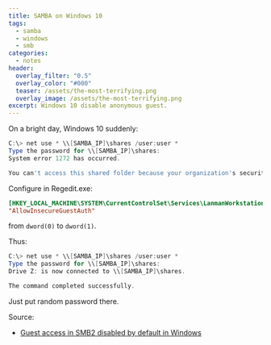 ```yaml
---
title: SAMBA on Windows 10
tags:
  - samba
  - windows
  - smb
categories:
  - notes
header:
  overlay_filter: "0.5"
  overlay_color: "#000"
  teaser: /assets/the-most-terrifying.png
  overlay_image: /assets/the-most-terrifying.png
excerpt: Windows 10 disable anonymous guest.
---
```


On a bright day, Windows 10 suddenly:

```powershell
C:\> net use * \\[SAMBA_IP]\shares /user:user *
Type the password for \\[SAMBA_IP]\shares:
System error 1272 has occurred.

You can't access this shared folder because your organization's security policies block unauthenticated guest access. These policies help protect your PC from unsafe or malicious devices on the network.

```

Configure in Regedit.exe:

```ini
[HKEY_LOCAL_MACHINE\SYSTEM\CurrentControlSet\Services\LanmanWorkstation\Parameters]
"AllowInsecureGuestAuth"
```
from `dword(0)` to `dword(1)`.

Thus:

```powershell
C:\> net use * \\[SAMBA_IP]\shares /user:user *
Type the password for \\[SAMBA_IP]\shares:
Drive Z: is now connected to \\[SAMBA_IP]\shares.

The command completed successfully.

```

Just put random password there.

Source:
* [Guest access in SMB2 disabled by default in Windows](https://support.microsoft.com/en-us/help/4046019/guest-access-in-smb2-disabled-by-default-in-windows-10-and-windows-ser)


